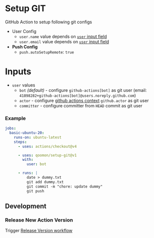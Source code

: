 # Setup GIT
GitHub Action to setup following git configs
- User Config
  - `user.name` value depends on [`user` input field](#inputs)
  - `user.email` value depends on [`user` input field](#inputs)
- **Push Config**
  - `push.autoSetupRemote`: `true`

# Inputs
- `user` values
  - `bot` _(default)_ - configure `github-actions[bot]` as git user (email: `41898282+github-actions[bot]@users.noreply.github.com`)
  - `actor` - configure [github actions context](https://docs.github.com/en/actions/learn-github-actions/contexts#github-context) `github.actor` as git user
  - `committer` - configure committer from `HEAD` commit as git user

### Example
```yaml
jobs:
  basic-ubuntu-20:
    runs-on: ubuntu-latest
    steps:
      - uses: actions/checkout@v4

      - uses: qoomon/setup-git@v1
        with:
          user: bot

      - runs: |
          date > dummy.txt
          git add dummy.txt
          git commit -m "chore: update dummy"
          git push
```

## Development

### Release New Action Version

Trigger [Release Version workflow](/actions/workflows/action-release.yaml)
